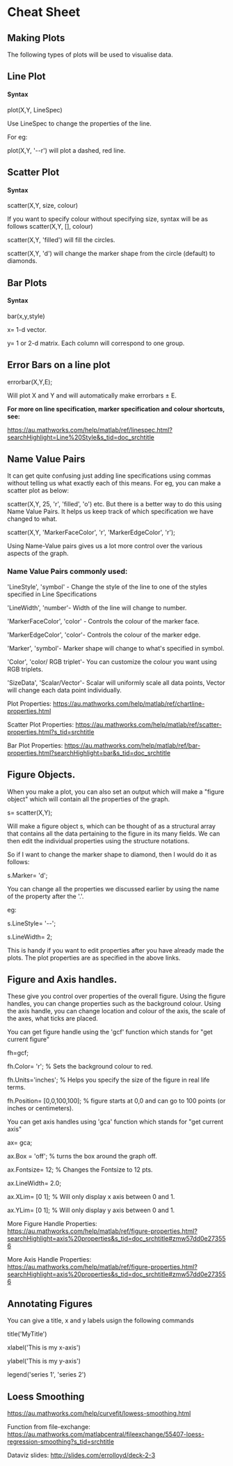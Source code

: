 # Cheat Sheet

## Making Plots
The following types of plots will be used to visualise data.
## Line Plot
#### Syntax
plot(X,Y, LineSpec)

Use LineSpec to change the properties of the line.

For eg:

plot(X,Y, '--r') will plot a dashed, red line.

## Scatter Plot
#### Syntax

scatter(X,Y, size, colour)

If you want to specify colour without specifying size, syntax will be as follows
scatter(X,Y, [], colour)

scatter(X,Y, 'filled') will fill the circles.

scatter(X,Y, 'd') will change the marker shape from the circle (default) to diamonds.

## Bar Plots
#### Syntax
bar(x,y,style)

x= 1-d vector.

y= 1 or 2-d matrix. Each column will correspond to one group.

## Error Bars on  a line plot

errorbar(X,Y,E);

Will plot X and Y and will automatically make errorbars &plusmn; E.


<b> For more on line specification, marker specification and colour shortcuts, see:</b>

https://au.mathworks.com/help/matlab/ref/linespec.html?searchHighlight=Line%20Style&s_tid=doc_srchtitle

## Name Value Pairs

It can get quite confusing just adding line specifications using commas without telling us what exactly each of this means. For eg, you can make a scatter plot as below:

scatter(X,Y, 25, 'r', 'filled', 'o') etc. But there is a better way to do this using Name Value Pairs. It helps us keep track of which specification we have changed to what.

scatter(X,Y, 'MarkerFaceColor', 'r', 'MarkerEdgeColor', 'r'); 

Using Name-Value pairs gives us a lot more control over the various aspects of the graph.

### Name Value Pairs commonly used:

'LineStyle', 'symbol' - Change the style of the line to one of the styles specified in Line Specifications 

'LineWidth', 'number'- Width of the line will change to number.

'MarkerFaceColor', 'color' - Controls the colour of the marker face.

'MarkerEdgeColor', 'color'- Controls the colour of the marker edge.

'Marker', 'symbol'- Marker shape will change to what's specified in symbol.

'Color', 'color/ RGB triplet'- You can customize the colour you want using RGB triplets.

'SizeData', 'Scalar/Vector'- Scalar will uniformly scale all data points, Vector will change each data point individually.


Plot Properties: https://au.mathworks.com/help/matlab/ref/chartline-properties.html

Scatter Plot Properties: https://au.mathworks.com/help/matlab/ref/scatter-properties.html?s_tid=srchtitle

Bar Plot Properties: https://au.mathworks.com/help/matlab/ref/bar-properties.html?searchHighlight=bar&s_tid=doc_srchtitle

## Figure Objects.

When you make a plot, you can also set an output which will make a "figure object" which will contain all the properties of the graph. 

s= scatter(X,Y);

Will make a figure object s, which can be thought of as a structural array that contains all the data pertaining to the figure in its many fields. We can then edit the individual properties using the structure notations.

So if I want to change the marker shape to diamond, then I would do it as follows:

s.Marker= 'd';

You can change all the properties we discussed earlier by using the name of the property after the '.'.

eg:

s.LineStyle= '--';

s.LineWidth= 2;

This is handy if you want to edit properties after you have already made the plots. The plot properties are as specified in the above links.

## Figure and Axis handles.

These give you control over properties of the overall figure. Using the figure handles, you can change properties such as the background colour. Using the axis handle, you can change location and colour of the axis, the scale of the axes, what ticks are placed.

You can get figure handle using the 'gcf' function which stands for "get current figure"

fh=gcf;

fh.Color= 'r'; % Sets the background colour to red.

fh.Units='inches'; % Helps you specify the size of the figure in real life terms.

fh.Position= [0,0,100,100]; % figure starts at 0,0 and can go to 100 points (or inches or centimeters).

You can get axis handles using 'gca' function which stands for "get current axis"

ax= gca;

ax.Box = 'off'; % turns the box around the graph off.

ax.Fontsize= 12; % Changes the Fontsize to 12 pts.

ax.LineWidth= 2.0;

ax.XLim= [0 1]; % Will only display x axis between 0 and 1.

ax.YLim= [0 1]; % Will only display y axis between 0 and 1.

More Figure Handle Properties: https://au.mathworks.com/help/matlab/ref/figure-properties.html?searchHighlight=axis%20properties&s_tid=doc_srchtitle#zmw57dd0e273556

More Axis Handle Properties: https://au.mathworks.com/help/matlab/ref/figure-properties.html?searchHighlight=axis%20properties&s_tid=doc_srchtitle#zmw57dd0e273556

## Annotating Figures

You can give a title, x and y labels usign the following commands

title('MyTitle')

xlabel('This is my x-axis')

ylabel('This is my y-axis')

legend('series 1', 'series 2')

## Loess Smoothing

https://au.mathworks.com/help/curvefit/lowess-smoothing.html

Function from file-exchange: https://au.mathworks.com/matlabcentral/fileexchange/55407-loess-regression-smoothing?s_tid=srchtitle

Dataviz slides: http://slides.com/errolloyd/deck-2-3



